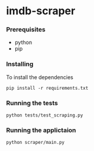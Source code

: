 # imdb-scraper

### Prerequisites
- python
- pip

### Installing
To install the dependencies

```
pip install -r requirements.txt
```

### Running the tests

```
python tests/test_scraping.py
```

### Running the applictaion

```
python scraper/main.py
```
